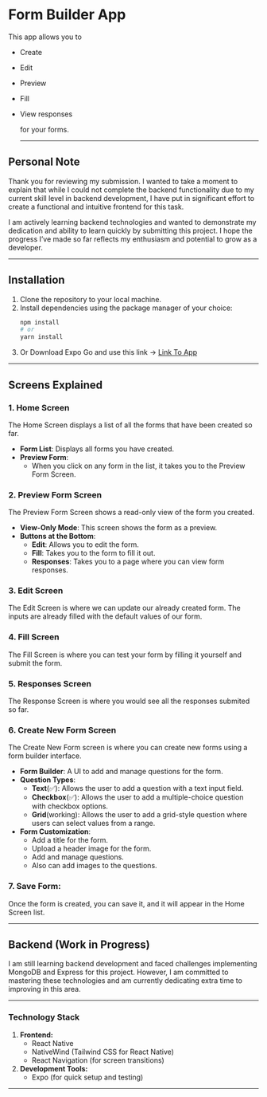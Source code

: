 # Form Builder App

This app allows you to

- Create
- Edit
- Preview
- Fill
- View responses

  for your forms.

  ---

## Personal Note 

Thank you for reviewing my submission. I wanted to take a moment to explain that while I could not complete the backend functionality due to my current skill level in backend development, I have put in significant effort to create a functional and intuitive frontend for this task. 

I am actively learning backend technologies and wanted to demonstrate my dedication and ability to learn quickly by submitting this project. I hope the progress I’ve made so far reflects my enthusiasm and potential to grow as a developer.

---

## Installation

1. Clone the repository to your local machine.
2. Install dependencies using the package manager of your choice:
   ```bash
   npm install
   # or
   yarn install
   ```
3. Or Download Expo Go and use this link -> [Link To App](https://expo.dev/preview/update?message=Nativewind%20Configured&updateRuntimeVersion=1.0.0&createdAt=2024-12-20T11%3A37%3A42.163Z&slug=exp&projectId=83da49df-dedc-4903-83f3-8d6ea9801e4c&group=949bb833-c0f3-4a0c-822d-55b589ed91d4) 

---

## Screens Explained

### 1. **Home Screen**

The Home Screen displays a list of all the forms that have been created so far.

- **Form List**: Displays all forms you have created.
- **Preview Form**:
  - When you click on any form in the list, it takes you to the Preview Form Screen.

### 2. **Preview Form Screen**

The Preview Form Screen shows a read-only view of the form you created.

- **View-Only Mode**: This screen shows the form as a preview.
- **Buttons at the Bottom**:
  - **Edit**: Allows you to edit the form.
  - **Fill**: Takes you to the form to fill it out.
  - **Responses**: Takes you to a page where you can view form responses.

### 3. **Edit Screen**

The Edit Screen is where we can update our already created form. The inputs are already filled with the default values of our form.

### 4. **Fill Screen**

The Fill Screen is where you can test your form by filling it yourself and submit the form.

### 5. **Responses Screen**

The Response Screen is where you would see all the responses submited so far.

### 6. **Create New Form Screen**

The Create New Form screen is where you can create new forms using a form builder interface.

- **Form Builder**: A UI to add and manage questions for the form.
- **Question Types**:
  - **Text**(✅): Allows the user to add a question with a text input field.
  - **Checkbox**(✅): Allows the user to add a multiple-choice question with checkbox options.
  - **Grid**(working): Allows the user to add a grid-style question where users can select values from a range.
- **Form Customization**:
  - Add a title for the form.
  - Upload a header image for the form.
  - Add and manage questions.
  - Also can add images to the questions.

### 7. **Save Form**:

Once the form is created, you can save it, and it will appear in the Home Screen list.

---

## Backend (Work in Progress)

I am still learning backend development and faced challenges implementing MongoDB and Express for this project. However, I am committed to mastering these technologies and am currently dedicating extra time to improving in this area.

---

### Technology Stack
1. **Frontend:**
   - React Native
   - NativeWind (Tailwind CSS for React Native)
   - React Navigation (for screen transitions)
2. **Development Tools:**
   - Expo (for quick setup and testing)

---
